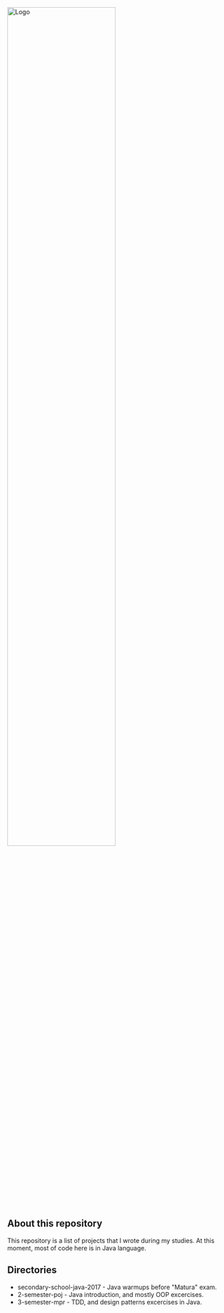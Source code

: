 <img src="http://apgcglz.cluster028.hosting.ovh.net/github/university/pjait.png" alt="Logo" width="70%" height="auto">

## About this repository
This repository is a list of projects that I wrote during my studies. At this moment, most of code here is in Java language.  

## Directories

- secondary-school-java-2017 - Java warmups before "Matura" exam.  
- 2-semester-poj - Java introduction, and mostly OOP excercises.  
- 3-semester-mpr - TDD, and design patterns excercises in Java.  
  
